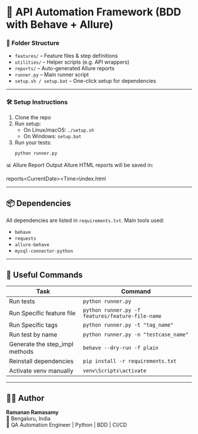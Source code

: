 # 🚀 API Automation Framework (BDD with Behave + Allure)

### 📁 Folder Structure
- `features/` – Feature files & step definitions
- `utilities/` – Helper scripts (e.g. API wrappers)
- `reports/` – Auto-generated Allure reports
- `runner.py` – Main runner script
- `setup.sh / setup.bat` – One-click setup for dependencies

---

### 🛠️ Setup Instructions

1. Clone the repo
2. Run setup:
   - On Linux/macOS: `./setup.sh`
   - On Windows: `setup.bat`
3. Run your tests:
   ```bash
   python runner.py


📊 Allure Report Output
Allure HTML reports will be saved in:
   
   reports\<CurrentDate>\<Time>\index.html

---

## 📦 Dependencies

All dependencies are listed in `requirements.txt`. Main tools used:
- `behave`
- `requests`
- `allure-behave`
- `mysql-connector-python`

---

## 🧰 Useful Commands

| Task                    | Command                         |
|-------------------------|----------------------------------|
| Run tests               | `python runner.py`              |
| Run Specific feature file | `python runner.py -f features/feature-file-name` |
| Run Specific tags       | `python runner.py -t "tag_name"` |
| Run test by name        | `python runner.py -n "testcase_name"` |
| Generate the step_impl methods | `behave --dry-run -f plain` |
| Reinstall dependencies  | `pip install -r requirements.txt` |
| Activate venv manually  | `venv\Scripts\activate`         |

---

## 🙋‍♂️ Author

**Ramanan Ramasamy**  
📍 Bengaluru, India  
🔧 QA Automation Engineer | Python | BDD | CI/CD